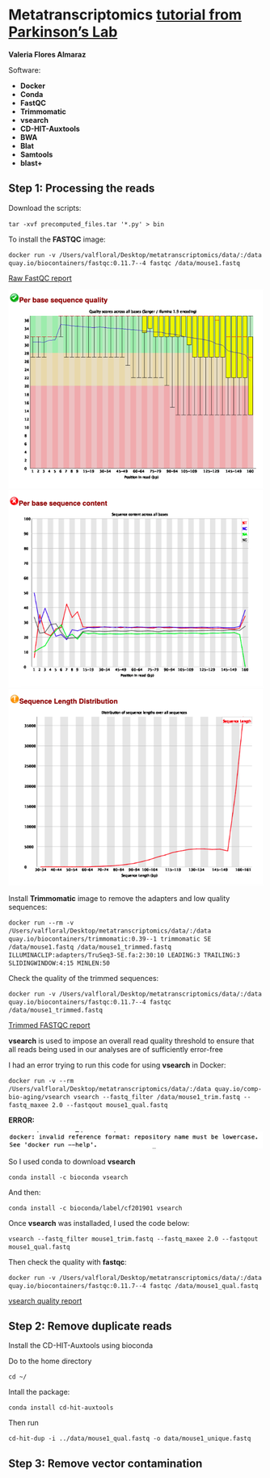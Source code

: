 # Metatranscriptomics [tutorial from Parkinson’s Lab](https://github.com/ParkinsonLab/Metatranscriptome-Workshop)



**Valeria Flores Almaraz**

Software:

* **Docker**
* **Conda**
* **FastQC**
* **Trimmomatic**
* **vsearch**
* **CD-HIT-Auxtools**
* **BWA**
* **Blat**
* **Samtools**
* **blast+**


## Step 1: **Processing the reads**

Download the scripts:

``
tar -xvf precomputed_files.tar '*.py' > bin
``


To install the **FASTQC** image: 

```
docker run -v /Users/valfloral/Desktop/metatranscriptomics/data/:/data quay.io/biocontainers/fastqc:0.11.7--4 fastqc /data/mouse1.fastq
```

[Raw FastQC report](https://drive.google.com/file/d/1yyU2otzkEU3lirDo-03fotXScnYWdTuM/view?usp=sharing)

![](raw_fastq_1.png)
![](raw_fastq_2.png)
![](raw_fastq_3.png)



Install **Trimmomatic** image to remove the adapters and low quality sequences:


```
docker run --rm -v /Users/valfloral/Desktop/metatranscriptomics/data/:/data quay.io/biocontainers/trimmomatic:0.39--1 trimmomatic SE /data/mouse1.fastq /data/mouse1_trimmed.fastq ILLUMINACLIP:adapters/TruSeq3-SE.fa:2:30:10 LEADING:3 TRAILING:3 SLIDINGWINDOW:4:15 MINLEN:50
```

Check the quality of the trimmed sequences:

```
docker run -v /Users/valfloral/Desktop/metatranscriptomics/data/:/data quay.io/biocontainers/fastqc:0.11.7--4 fastqc /data/mouse1_trimmed.fastq
```
[Trimmed FASTQC report](https://drive.google.com/file/d/1N6L854lkK5eCffXEOUw927d6fnUQcpW7/view?usp=sharing)

**vsearch** is used to impose an overall read quality threshold to ensure that all reads being used in our analyses are of sufficiently error-free

I had an error trying to run this code for using **vsearch** in Docker:


```
docker run -v --rm /Users/valfloral/Desktop/metatranscriptomics/data/:/data quay.io/comp-bio-aging/vsearch vsearch --fastq_filter /data/mouse1_trim.fastq --fastq_maxee 2.0 --fastqout mouse1_qual.fastq   
```

**ERROR:**

![Error](error.png)


So I used conda to download **vsearch**

```
conda install -c bioconda vsearch
```

And then:

```
conda install -c bioconda/label/cf201901 vsearch
```

Once **vsearch** was installaded, I used the code below: 

```
vsearch --fastq_filter mouse1_trim.fastq --fastq_maxee 2.0 --fastqout mouse1_qual.fastq
```


Then check the quality with **fastqc**:

```
docker run -v /Users/valfloral/Desktop/metatranscriptomics/data/:/data quay.io/biocontainers/fastqc:0.11.7--4 fastqc /data/mouse1_qual.fastq
```

[vsearch quality report](https://drive.google.com/file/d/1mm-aPyjpKWfMb7OMmn1ISDh2yUNBZ9bJ/view?usp=sharing)
 
## Step 2: **Remove duplicate reads**

Install the CD-HIT-Auxtools using bioconda 

Do to the home directory

```
cd ~/
```

Intall the package:

```
conda install cd-hit-auxtools
```

Then run

```
cd-hit-dup -i ../data/mouse1_qual.fastq -o data/mouse1_unique.fastq
```

## Step 3: **Remove vector contamination**

